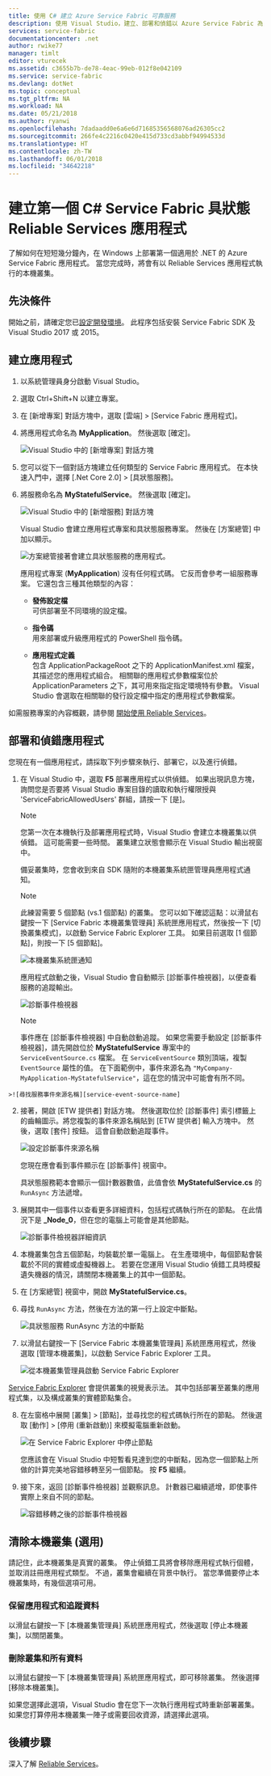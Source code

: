 ```yaml
---
title: 使用 C# 建立 Azure Service Fabric 可靠服務
description: 使用 Visual Studio，建立、部署和偵錯以 Azure Service Fabric 為建置基礎的 Reliable Services 應用程式。
services: service-fabric
documentationcenter: .net
author: rwike77
manager: timlt
editor: vturecek
ms.assetid: c3655b7b-de78-4eac-99eb-012f8e042109
ms.service: service-fabric
ms.devlang: dotNet
ms.topic: conceptual
ms.tgt_pltfrm: NA
ms.workload: NA
ms.date: 05/21/2018
ms.author: ryanwi
ms.openlocfilehash: 7dadaadd0e6a6e6d71685356568076ad26305cc2
ms.sourcegitcommit: 266fe4c2216c0420e415d733cd3abbf94994533d
ms.translationtype: HT
ms.contentlocale: zh-TW
ms.lasthandoff: 06/01/2018
ms.locfileid: "34642218"
---
```

# <a name="create-your-first-c-service-fabric-stateful-reliable-services-application"></a>建立第一個 C# Service Fabric 具狀態 Reliable Services 應用程式

了解如何在短短幾分鐘內，在 Windows 上部署第一個適用於 .NET 的 Azure Service Fabric 應用程式。 當您完成時，將會有以 Reliable Services 應用程式執行的本機叢集。

## <a name="prerequisites"></a>先決條件

開始之前，請確定您已[設定開發環境](service-fabric-get-started.md)。 此程序包括安裝 Service Fabric SDK 及 Visual Studio 2017 或 2015。

## <a name="create-the-application"></a>建立應用程式

1. 以系統管理員身分啟動 Visual Studio。

2. 選取 Ctrl+Shift+N 以建立專案。

3. 在 [新增專案]  對話方塊中，選取 [雲端] >  [Service Fabric 應用程式]。

4. 將應用程式命名為 **MyApplication**。 然後選取 [確定]。

   ![Visual Studio 中的 [新增專案] 對話方塊][1]

5. 您可以從下一個對話方塊建立任何類型的 Service Fabric 應用程式。 在本快速入門中，選擇 [.Net Core 2.0] > [具狀態服務]。

6. 將服務命名為 **MyStatefulService**。 然後選取 [確定]。

    ![Visual Studio 中的 [新增服務] 對話方塊][2]

    Visual Studio 會建立應用程式專案和具狀態服務專案。 然後在 [方案總管] 中加以顯示。

    ![方案總管接著會建立具狀態服務的應用程式。][3]

    應用程式專案 (**MyApplication**) 沒有任何程式碼。 它反而會參考一組服務專案。 它還包含三種其他類型的內容：

    * **發佈設定檔**  
    可供部署至不同環境的設定檔。

    * **指令碼**  
    用來部署或升級應用程式的 PowerShell 指令碼。

    * **應用程式定義**  
包含 ApplicationPackageRoot 之下的 ApplicationManifest.xml 檔案，其描述您的應用程式組合。 相關聯的應用程式參數檔案位於 ApplicationParameters 之下，其可用來指定指定環境特有參數。 Visual Studio 會選取在相關聯的發行設定檔中指定的應用程式參數檔案。
    
如需服務專案的內容概觀，請參閱 [開始使用 Reliable Services](service-fabric-reliable-services-quick-start.md)。

## <a name="deploy-and-debug-the-application"></a>部署和偵錯應用程式

您現在有一個應用程式，請採取下列步驟來執行、部署它，以及進行偵錯。

1. 在 Visual Studio 中，選取 **F5** 部署應用程式以供偵錯。  如果出現訊息方塊，詢問您是否要將 Visual Studio 專案目錄的讀取和執行權限授與 'ServiceFabricAllowedUsers' 群組，請按一下 [是]。

    >[!NOTE]
    >您第一次在本機執行及部署應用程式時，Visual Studio 會建立本機叢集以供偵錯。 這可能需要一些時間。 叢集建立狀態會顯示在 Visual Studio 輸出視窗中。
    
     備妥叢集時，您會收到來自 SDK 隨附的本機叢集系統匣管理員應用程式通知。
     
    >[!NOTE]
    >此練習需要 5 個節點 (vs.1 個節點) 的叢集。 您可以如下確認這點：以滑鼠右鍵按一下 [Service Fabric 本機叢集管理員] 系統匣應用程式，然後按一下 [切換叢集模式]，以啟動 Service Fabric Explorer 工具。 如果目前選取 [1 個節點]，則按一下 [5 個節點]。
    
    ![本機叢集系統匣通知][4]

    應用程式啟動之後，Visual Studio 會自動顯示 [診斷事件檢視器]，以便查看服務的追蹤輸出。
    
    ![診斷事件檢視器][5]

    >[!NOTE]
    >事件應在 [診斷事件檢視器] 中自動啟動追蹤。 如果您需要手動設定 [診斷事件檢視器]，請先開啟位於 **MyStatefulService** 專案中的 `ServiceEventSource.cs` 檔案。 在 `ServiceEventSource` 類別頂端，複製 `EventSource` 屬性的值。 在下面範例中，事件來源名為 `"MyCompany-MyApplication-MyStatefulService"`，這在您的情況中可能會有所不同。
>
    >![尋找服務事件來源名稱][service-event-source-name]


2. 接著，開啟 [ETW 提供者] 對話方塊。 然後選取位於 [診斷事件] 索引標籤上的齒輪圖示。將您複製的事件來源名稱貼到 [ETW 提供者] 輸入方塊中。 然後，選取 [套件] 按鈕。 這會自動啟動追蹤事件。

    ![設定診斷事件來源名稱][setting-event-source-name]

    您現在應會看到事件顯示在 [診斷事件] 視窗中。

    具狀態服務範本會顯示一個計數器數值，此值會依 **MyStatefulService.cs** 的 `RunAsync` 方法遞增。

3. 展開其中一個事件以查看更多詳細資料，包括程式碼執行所在的節點。 在此情況下是 **\_Node\_0**，但在您的電腦上可能會是其他節點。
   
    ![診斷事件檢視器詳細資訊][6]

4. 本機叢集包含五個節點，均裝載於單一電腦上。 在生產環境中，每個節點會裝載於不同的實體或虛擬機器上。 若要在您運用 Visual Studio 偵錯工具時模擬遺失機器的情況，請關閉本機叢集上的其中一個節點。

5. 在 [方案總管] 視窗中，開啟 **MyStatefulService.cs**。 

6. 尋找 `RunAsync` 方法，然後在方法的第一行上設定中斷點。

    ![具狀態服務 RunAsync 方法的中斷點][7]

7. 以滑鼠右鍵按一下 [Service Fabric 本機叢集管理員] 系統匣應用程式，然後選取 [管理本機叢集]，以啟動 Service Fabric Explorer 工具。

    ![從本機叢集管理員啟動 Service Fabric Explorer][systray-launch-sfx]

    
  [Service Fabric Explorer](service-fabric-visualizing-your-cluster.md) 會提供叢集的視覺表示法。 其中包括部署至叢集的應用程式集，以及構成叢集的實體節點集合。

8. 在左窗格中展開 [叢集] > [節點]，並尋找您的程式碼執行所在的節點。 然後選取 [動作] > [停用 (重新啟動)] 來模擬電腦重新啟動。

    ![在 Service Fabric Explorer 中停止節點][sfx-stop-node]

    您應該會在 Visual Studio 中短暫看見達到您的中斷點，因為您一個節點上所做的計算完美地容錯移轉至另一個節點。 按 **F5** 繼續。

9. 接下來，返回 [診斷事件檢視器] 並觀察訊息。 計數器已繼續遞增，即使事件實際上來自不同的節點。

    ![容錯移轉之後的診斷事件檢視器][diagnostic-events-viewer-detail-post-failover]

## <a name="clean-up-the-local-cluster-optional"></a>清除本機叢集 (選用)

請記住，此本機叢集是真實的叢集。 停止偵錯工具將會移除應用程式執行個體，並取消註冊應用程式類型。 不過，叢集會繼續在背景中執行。 當您準備要停止本機叢集時，有幾個選項可用。

### <a name="keep-application-and-trace-data"></a>保留應用程式和追蹤資料

以滑鼠右鍵按一下 [本機叢集管理員] 系統匣應用程式，然後選取 [停止本機叢集]，以關閉叢集。

### <a name="delete-the-cluster-and-all-data"></a>刪除叢集和所有資料

以滑鼠右鍵按一下 [本機叢集管理員] 系統匣應用程式，即可移除叢集。 然後選擇 [移除本機叢集]。 

如果您選擇此選項，Visual Studio 會在您下一次執行應用程式時重新部署叢集。 如果您打算停用本機叢集一陣子或需要回收資源，請選擇此選項。

## <a name="next-steps"></a>後續步驟
深入了解 [Reliable Services](service-fabric-reliable-services-introduction.md)。
<!-- Image References -->

[1]: ./media/service-fabric-create-your-first-application-in-visual-studio/new-project-dialog.png
[2]: ./media/service-fabric-create-your-first-application-in-visual-studio/new-project-dialog-2.png
[3]: ./media/service-fabric-create-your-first-application-in-visual-studio/solution-explorer-stateful-service-template.png
[4]: ./media/service-fabric-create-your-first-application-in-visual-studio/local-cluster-manager-notification.png
[5]: ./media/service-fabric-create-your-first-application-in-visual-studio/diagnostic-events-viewer.png
[6]: ./media/service-fabric-create-your-first-application-in-visual-studio/diagnostic-events-viewer-detail.png
[7]: ./media/service-fabric-create-your-first-application-in-visual-studio/runasync-breakpoint.png
[sfx-stop-node]: ./media/service-fabric-create-your-first-application-in-visual-studio/sfe-deactivate-node.png
[systray-launch-sfx]: ./media/service-fabric-create-your-first-application-in-visual-studio/launch-sfx.png
[diagnostic-events-viewer-detail-post-failover]: ./media/service-fabric-create-your-first-application-in-visual-studio/diagnostic-events-viewer-detail-post-failover.png
[sfe-delete-application]: ./media/service-fabric-create-your-first-application-in-visual-studio/sfe-delete-application.png
[switch-cluster-mode]: ./media/service-fabric-create-your-first-application-in-visual-studio/switch-cluster-mode.png
[cluster-setup-success-1-node]: ./media/service-fabric-get-started-with-a-local-cluster/cluster-setup-success-1-node.png
[service-event-source-name]: ./media/service-fabric-create-your-first-application-in-visual-studio/event-source-attribute-value.png
[setting-event-source-name]: ./media/service-fabric-create-your-first-application-in-visual-studio/setting-event-source-name.png
[switch-cluster-mode]: ./media/service-fabric-create-your-first-application-in-visual-studio/switch-cluster-mode.png
[cluster-setup-success-1-node]: ./media/service-fabric-get-started-with-a-local-cluster/cluster-setup-success-1-node.png
[service-event-source-name]: ./media/service-fabric-create-your-first-application-in-visual-studio/event-source-attribute-value.png
[setting-event-source-name]: ./media/service-fabric-create-your-first-application-in-visual-studio/setting-event-source-name.png
